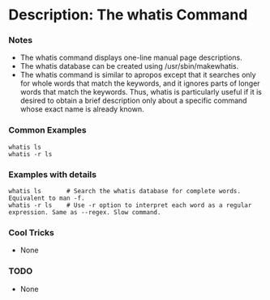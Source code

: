 # Description: The whatis Command

### Notes
* The whatis command displays one-line manual page descriptions.
* The whatis database can be created using /usr/sbin/makewhatis.
* The whatis command is similar to apropos except that it searches only for whole words that match the keywords,
  and it ignores parts of longer words that match the keywords. Thus, whatis is particularly useful if it is
  desired to obtain a brief description only about a specific command whose exact name is already known.

### Common Examples
```shell
whatis ls
whatis -r ls
```

### Examples with details
```shell
whatis ls       # Search the whatis database for complete words. Equivalent to man -f.
whatis -r ls    # Use -r option to interpret each word as a regular expression. Same as --regex. Slow command.
```

### Cool Tricks
* None

### TODO
* None
